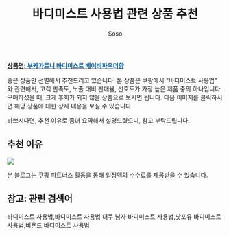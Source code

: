 ﻿---
layout: post
title:  "바디미스트 사용법 관련 상품 추천"
author: Soso
categories: [ 디지털/가전]
tags: [바디미스트 사용법,바디미스트 사용법 더쿠,남자 바디미스트 사용법,낫포유 바디미스트 사용법,비욘드 바디미스트 사용법]
image: https://ads-partners.coupang.com/image1/XHxJQAnitW2mZdEvXHD1sTca6wSYW2lJum_YVX9W5EI5iVXKI2ZhiGvBUL8v1J4wqYfE-sg7BBlOMlq0pYDlYTBLYcBtYAnhKWwQxkKlk8Ohb29dcOnm-N0RcrvpMRTxMyNpQ_I11ps8AZgYOp8b5zwzzg3qOJWpdur3O-psj7I5bdwSynSJV9cmc9AYHW8QomUQtg5eCbmWjVGCckE5esGGI-c7IInrTsvADuOVnFDvUDS2tqC-1qm4m7Rf8dTXvTUAFxOo7Nlbezo48wwd08n96YQ= 
description: "쿠팡에서 바디미스트 사용법 관련 상품으로 가장 고객 선호도가 높은 제품 중 하나입니다."
---

<a href="https://link.coupang.com/re/AFFSDP?lptag=AF5673682&pageKey=7255541645&itemId=839484113&vendorItemId=5136796352&traceid=V0-153-dec3c55de28d4f0f&requestid=20240206144958548154813813&token=31850C%7CMIXED"><b>상품명: <font color='#01579B'>부케가르니 바디미스트 베이비파우더향</font></b></a>

좋은 상품만 선별해서 추천드리고 있습니다.
본 상품은 쿠팡에서 "바디미스트 사용법" 와 관련해서, 고객 만족도, 노출 대비 판매율, 선호도가 가장 높은 제품 중의 하나입니다.
구매하셨을 때, 크게 후회가 되지 않을 상품으로 보시면 됩니다. 
다음 이미지를 클릭하시면 해당 상품에 대한 상세 내용을 보실 수 있습니다.

바쁘시다면, 추천 이유로 좀더 요약해서 설명드렸으니, 참고 부탁드립니다.

## 추천 이유 

<a href="https://link.coupang.com/re/AFFSDP?lptag=AF5673682&pageKey=7255541645&itemId=839484113&vendorItemId=5136796352&traceid=V0-153-dec3c55de28d4f0f&requestid=20240206144958548154813813&token=31850C%7CMIXED"><img src="https://thumbnail9.coupangcdn.com/thumbnails/remote/q89/image/retail/images/6420501366198927-cff720f1-d3e9-4b5d-abe8-cb1dc3875549.jpg"></a> 

본 블로그는 쿠팡 파트너스 활동을 통해 일정액의 수수료를 제공받을 수 있습니다.

## 참고: 관련 검색어    
바디미스트 사용법,바디미스트 사용법 더쿠,남자 바디미스트 사용법,낫포유 바디미스트 사용법,비욘드 바디미스트 사용법